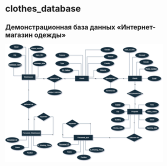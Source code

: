 # clothes_database
## Демонстрационная база данных «Интернет-магазин одежды»

![Image alt](https://github.com/vganinn/clothes_database/raw/main/RELATION.png)
